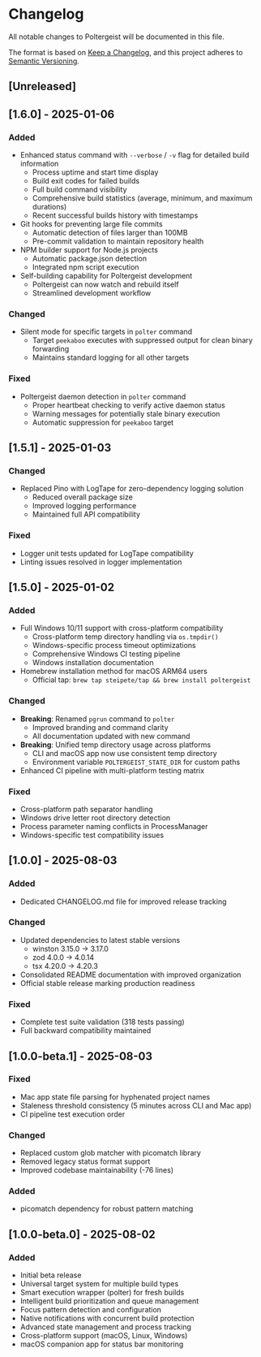 # Changelog

All notable changes to Poltergeist will be documented in this file.

The format is based on [Keep a Changelog](https://keepachangelog.com/en/1.0.0/),
and this project adheres to [Semantic Versioning](https://semver.org/spec/v2.0.0.html).

## [Unreleased]

## [1.6.0] - 2025-01-06

### Added
- Enhanced status command with `--verbose` / `-v` flag for detailed build information
  - Process uptime and start time display
  - Build exit codes for failed builds
  - Full build command visibility
  - Comprehensive build statistics (average, minimum, and maximum durations)
  - Recent successful builds history with timestamps
- Git hooks for preventing large file commits
  - Automatic detection of files larger than 100MB
  - Pre-commit validation to maintain repository health
- NPM builder support for Node.js projects
  - Automatic package.json detection
  - Integrated npm script execution
- Self-building capability for Poltergeist development
  - Poltergeist can now watch and rebuild itself
  - Streamlined development workflow

### Changed
- Silent mode for specific targets in `polter` command
  - Target `peekaboo` executes with suppressed output for clean binary forwarding
  - Maintains standard logging for all other targets

### Fixed
- Poltergeist daemon detection in `polter` command
  - Proper heartbeat checking to verify active daemon status
  - Warning messages for potentially stale binary execution
  - Automatic suppression for `peekaboo` target

## [1.5.1] - 2025-01-03

### Changed
- Replaced Pino with LogTape for zero-dependency logging solution
  - Reduced overall package size
  - Improved logging performance
  - Maintained full API compatibility

### Fixed
- Logger unit tests updated for LogTape compatibility
- Linting issues resolved in logger implementation

## [1.5.0] - 2025-01-02

### Added
- Full Windows 10/11 support with cross-platform compatibility
  - Cross-platform temp directory handling via `os.tmpdir()`
  - Windows-specific process timeout optimizations
  - Comprehensive Windows CI testing pipeline
  - Windows installation documentation
- Homebrew installation method for macOS ARM64 users
  - Official tap: `brew tap steipete/tap && brew install poltergeist`

### Changed
- **Breaking**: Renamed `pgrun` command to `polter`
  - Improved branding and command clarity
  - All documentation updated with new command
- **Breaking**: Unified temp directory usage across platforms
  - CLI and macOS app now use consistent temp directory
  - Environment variable `POLTERGEIST_STATE_DIR` for custom paths
- Enhanced CI pipeline with multi-platform testing matrix

### Fixed
- Cross-platform path separator handling
- Windows drive letter root directory detection
- Process parameter naming conflicts in ProcessManager
- Windows-specific test compatibility issues

## [1.0.0] - 2025-08-03

### Added
- Dedicated CHANGELOG.md file for improved release tracking

### Changed  
- Updated dependencies to latest stable versions
  - winston 3.15.0 → 3.17.0
  - zod 4.0.0 → 4.0.14
  - tsx 4.20.0 → 4.20.3
- Consolidated README documentation with improved organization
- Official stable release marking production readiness

### Fixed
- Complete test suite validation (318 tests passing)
- Full backward compatibility maintained

## [1.0.0-beta.1] - 2025-08-03

### Fixed
- Mac app state file parsing for hyphenated project names
- Staleness threshold consistency (5 minutes across CLI and Mac app)
- CI pipeline test execution order

### Changed
- Replaced custom glob matcher with picomatch library
- Removed legacy status format support
- Improved codebase maintainability (-76 lines)

### Added
- picomatch dependency for robust pattern matching

## [1.0.0-beta.0] - 2025-08-02

### Added
- Initial beta release
- Universal target system for multiple build types
- Smart execution wrapper (polter) for fresh builds
- Intelligent build prioritization and queue management
- Focus pattern detection and configuration
- Native notifications with concurrent build protection
- Advanced state management and process tracking
- Cross-platform support (macOS, Linux, Windows)
- macOS companion app for status bar monitoring